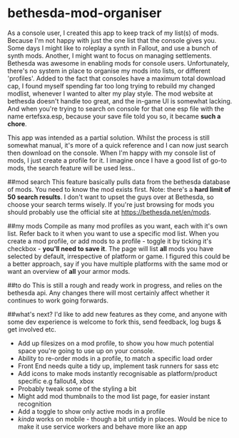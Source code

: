 # bethesda-mod-organiser
As a console user, I created this app to keep track of my list(s) of mods. Because I'm not happy with just the one list that the console gives you. Some days I might like to roleplay a synth in Fallout, and use a bunch of synth mods. Another, I might want to focus on managing settlements. Bethesda was awesome in enabling mods for console users. Unfortunately, there's no system in place to organise my mods into lists, or different 'profiles'. Added to the fact that consoles have a maximum total download cap, I found myself spending far too long trying to rebuild my changed modlist, whenever I wanted to alter my play style. The mod website at bethesda doesn't handle too great, and the in-game UI is somewhat lacking. And when you're trying to search on console for that one esp file with the name ertefsxa.esp, because your save file told you so, it became **such a chore**.

This app was intended as a partial solution. Whilst the process is still somewhat manual, it's more of a quick reference and I can now just search then download on the console. When I'm happy with my console list of mods, I just create a profile for it. I imagine once I have a good list of go-to mods, the search feature will be used less..

##mod search
This feature basically pulls data from the bethesda database of mods. You need to know the mod exists first. Note: there's a **hard limit of 50 search results**. I don't want to upset the guys over at Bethesda, so choose your search terms wisely. If you're just browsing for mods you should probably use the official site at https://bethesda.net/en/mods.

##my mods
Compile as many mod profiles as you want, each with it's own list. Refer back to it when you want to use a specific mod list.
When you create a mod profile, or add mods to a profile - toggle it by ticking it's checkbox - **you'll need to save it**. The page will list **all** mods you have selected by default, irrespective of platform or game. I figured this could be a better approach, say if you have multiple platforms with the same mod or want an overview of **all** your armor mods.

##to do
This is still a rough and ready work in progress, and relies on the bethesda api. Any changes there will most certainly affect whether it continues to work going forwards.

##what's next?
I'd like to add new features as they come, and anyone with some dev experience is welcome to fork this, send feedback, log bugs & get involved etc.

* Add up filesizes on a mod profile, to show you how much potential space you're going to use up on your console.
* Ability to re-order mods in a profile, to match a specific load order
* Front End needs quite a tidy up, implement task runners for sass etc
* Add icons to make mods instantly recognisable as platform/product specific e.g fallout4, xbox
* Probably tweak some of the styling a bit
* Might add mod thumbnails to the mod list page, for easier instant recognition
* Add a toggle to show only active mods in a profile
* *kinda* works on mobile - though a bit untidy in places. Would be nice to make it use service workers and behave more like an app
